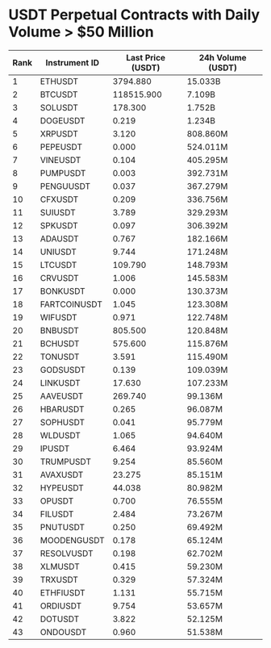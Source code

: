 # USDT Perpetual Contracts with Daily Volume > $50 Million

| Rank | Instrument ID | Last Price (USDT) | 24h Volume (USDT) |
|------|---------------|-------------------|-------------------|
| 1 | ETHUSDT | 3794.880 | 15.033B |
| 2 | BTCUSDT | 118515.900 | 7.109B |
| 3 | SOLUSDT | 178.300 | 1.752B |
| 4 | DOGEUSDT | 0.219 | 1.234B |
| 5 | XRPUSDT | 3.120 | 808.860M |
| 6 | PEPEUSDT | 0.000 | 524.011M |
| 7 | VINEUSDT | 0.104 | 405.295M |
| 8 | PUMPUSDT | 0.003 | 392.731M |
| 9 | PENGUUSDT | 0.037 | 367.279M |
| 10 | CFXUSDT | 0.209 | 336.756M |
| 11 | SUIUSDT | 3.789 | 329.293M |
| 12 | SPKUSDT | 0.097 | 306.392M |
| 13 | ADAUSDT | 0.767 | 182.166M |
| 14 | UNIUSDT | 9.744 | 171.248M |
| 15 | LTCUSDT | 109.790 | 148.793M |
| 16 | CRVUSDT | 1.006 | 145.583M |
| 17 | BONKUSDT | 0.000 | 130.373M |
| 18 | FARTCOINUSDT | 1.045 | 123.308M |
| 19 | WIFUSDT | 0.971 | 122.748M |
| 20 | BNBUSDT | 805.500 | 120.848M |
| 21 | BCHUSDT | 575.600 | 115.876M |
| 22 | TONUSDT | 3.591 | 115.490M |
| 23 | GODSUSDT | 0.139 | 109.039M |
| 24 | LINKUSDT | 17.630 | 107.233M |
| 25 | AAVEUSDT | 269.740 | 99.136M |
| 26 | HBARUSDT | 0.265 | 96.087M |
| 27 | SOPHUSDT | 0.041 | 95.779M |
| 28 | WLDUSDT | 1.065 | 94.640M |
| 29 | IPUSDT | 6.464 | 93.924M |
| 30 | TRUMPUSDT | 9.254 | 85.560M |
| 31 | AVAXUSDT | 23.275 | 85.151M |
| 32 | HYPEUSDT | 44.038 | 80.982M |
| 33 | OPUSDT | 0.700 | 76.555M |
| 34 | FILUSDT | 2.484 | 73.267M |
| 35 | PNUTUSDT | 0.250 | 69.492M |
| 36 | MOODENGUSDT | 0.178 | 65.124M |
| 37 | RESOLVUSDT | 0.198 | 62.702M |
| 38 | XLMUSDT | 0.415 | 59.230M |
| 39 | TRXUSDT | 0.329 | 57.324M |
| 40 | ETHFIUSDT | 1.131 | 55.715M |
| 41 | ORDIUSDT | 9.754 | 53.657M |
| 42 | DOTUSDT | 3.822 | 52.125M |
| 43 | ONDOUSDT | 0.960 | 51.538M |
